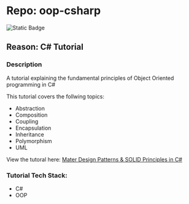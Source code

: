 # Repo: oop-csharp
![Static Badge](https://img.shields.io/badge/Dev_status-Complete-blue)

## Reason: C# Tutorial 

### Description
A tutorial explaining the fundamental principles of Object Oriented programming in C#

This tutorial covers the follwing topics:

  - Abstraction
  - Composition
  - Coupling
  - Encapsulation
  - Inheritance
  - Polymorphism
  - UML

View the tutoral here: [Mater Design Patterns & SOLID Principles in C#](https://www.youtube.com/watch?v=rylaiB2uH2A&list=PLEJtZcFPvL1hMFSghuSnVqIQAvDwYI4Vg&index=3&t=721s)

### Tutorial Tech Stack:

- C#
- OOP
